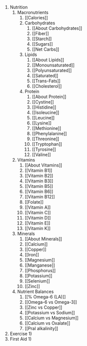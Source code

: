 1) Nutrition
	1) Macronutrients
		1) [[Calories]]
		2) Carbohydrates
			1) [[About Carbohydrates]]
			2) [[Fiber]]
			3) [[Starch]]
			4) [[Sugars]]
			5) [[Net Carbs]]
		6) Lipids
			1) [[About Lipids]]
			2) [[Monounsaturated]]
			3) [[Polyunsaturated]]
			4) [[Saturated]]
			5) [[Trans-Fats]]
			6) [[Cholesterol]]
		7) Protein
			1) [[About Protein]]
			2) [[Cystine]]
			3) [[Histidine]]
			4) [[Isoleucine]]
			5) [[Leucine]]
			6) [[Lysine]]
			7) [[Methionine]]
			8) [[Phenylalanine]]
			9) [[Threonine]]
			10) [[Tryptophan]]
			11) [[Tyrosine]]
			12) [[Valine]]
	2) Vitamins
		1) [[About Vitamins]]
		2) [[Vitamin B1]]
		3) [[Vitamin B2]]
		4) [[Vitamin B3]]
		5) [[Vitamin B5]]
		6) [[Vitamin B6]]
		7) [[Vitamin B12]]
		8) [[Folate]]
		9) [[Vitamin A]]
		10) [[Vitamin C]]
		11) [[Vitamin D]]
		12) [[Vitamin E]]
		13) [[Vitamin K]]
	3) Minerals
		1) [[About Minerals]]
		2) [[Calcium]]
		3) [[Copper]]
		4) [[Iron]]
		5) [[Magnesium]]
		6) [[Manganese]]
		7) [[Phosphorus]]
		8) [[Potassium]]
		9) [[Selenium]]
		10) [[Zinc]]
	4) Nutrient Balances
		1) [[% Omega-6 (LA)]]
		2) [[Omega-6 vs Omega-3]]
		3) [[Zinc vs Copper]]
		4) [[Potassium vs Sodium]]
		5) [[Calcium vs Magnesium]]
		6) [[Calcium vs Oxalate]]
		7) [[Pral alkalinity]]
2) Exercise
	1) 
3) First Aid
	1) 